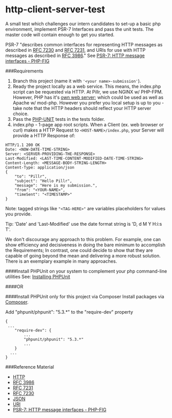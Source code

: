 # http-client-server-test
A small test which challenges our intern candidates to set-up a basic php environment, 
implement PSR-7 Interfaces and pass the unit tests. The master code will contain enough to get you started.

PSR-7 "describes common interfaces for representing HTTP messages as described in [RFC   7230](http://tools.ietf.org/html/rfc7230) and [RFC 7231](http://tools.ietf.org/html/rfc7230), and URIs for use with HTTP messages as described in [RFC 3986](http://tools.ietf.org/html/rfc3986)." See [PSR-7: HTTP message interfaces - PHP-FIG](http://www.php-fig.org/psr/psr-7/)


###Requirements
1. Branch this project (name it with ```'<your name>-submission'```).
1. Ready the project locally as a web service. This means, the index.php script can be requested via HTTP. At Pillr, we use NGINX w/ PHP-FPM. However, PHP has it's [own web server](http://php.net/manual/en/features.commandline.webserver.php); which could be used as well as Apache w/ mod-php. However you prefer you local setup is up to you - take note that the HTTP headers should reflect your HTTP server choice.
1. Pass the [PHP-UNIT](https://phpunit.de/) tests in the tests folder.
1. index.php - 1-page app root scripts. When a Client (ex. web browser or curl) makes a HTTP Request to ``` <HOST-NAME>/index.php ```, your Server will provide a HTTP Response of:
```
HTTP/1.1 200 OK
Date: <NOW-DATE-TIME-STRING>
Server: <SERVER-PROVIDING-THE-RESPONSE>
Last-Modified: <LAST-TIME-CONTENT-MODIFIED-DATE-TIME-STRING>
Content-Length: <MESSAGE-BODY-STRING-LENGTH>
Content-Type: application/json
{
    "to": "Pillr",
    "subject": "Hello Pillr",
    "message": "Here is my submission.",
    "from": "<YOUR-NAME>",
    "timeSent": "<TIMESTAMP>"
}
```
Note: tagged strings like ```"<TAG-HERE>"``` are variables placeholders for values you provide.

Tip: 'Date' and 'Last-Modified' use the date format string is 'D, d M Y H:i:s T'.

We don't discourage any approach to this problem. For example, one can show efficiency and decisiveness in doing the bare minimum
to accomplish the Requirements; In contrast, one could decide to show that they are capable of going beyond the mean and delivering
a more robust solution. There is an exemplary example in many approaches. 


####Install PHPUnit on your system to complement your php command-line utilities
See: [Installing PHPUnit](https://phpunit.de/manual/current/en/installation.html)

####OR

####Install PHPUnit only for this project via Composer
Install packages via [Composer](https://getcomposer.org/doc/00-intro.md).

Add "phpunit/phpunit": "5.3.*" to the "require-dev" property
```
{
 ...
    "require-dev": {
        ...
        "phpunit/phpunit": "5.3.*"
        ...
    }
  ...
}
```


###Reference Material
- [HTTP](https://en.wikipedia.org/wiki/Hypertext_Transfer_Protocol)
- [RFC 3986](http://tools.ietf.org/html/rfc3986)
- [RFC 7231](http://tools.ietf.org/html/rfc7230)
- [RFC 7230](http://tools.ietf.org/html/rfc7230)
- [JSON](https://en.wikipedia.org/wiki/JSON)
- [URI](https://en.wikipedia.org/wiki/Uniform_Resource_Identifier)
- [PSR-7: HTTP message interfaces - PHP-FIG](http://www.php-fig.org/psr/psr-7/)

